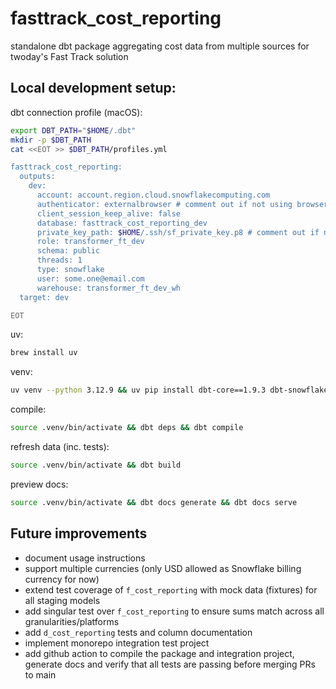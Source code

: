 # fasttrack_cost_reporting
standalone dbt package aggregating cost data from multiple sources for twoday's Fast Track solution

## Local development setup:
dbt connection profile (macOS):
```sh
export DBT_PATH="$HOME/.dbt"
mkdir -p $DBT_PATH
cat <<EOT >> $DBT_PATH/profiles.yml

fasttrack_cost_reporting:
  outputs:
    dev:
      account: account.region.cloud.snowflakecomputing.com
      authenticator: externalbrowser # comment out if not using browser SSO
      client_session_keep_alive: false
      database: fasttrack_cost_reporting_dev
      private_key_path: $HOME/.ssh/sf_private_key.p8 # comment out if not using key-pair auth
      role: transformer_ft_dev
      schema: public
      threads: 1
      type: snowflake
      user: some.one@email.com
      warehouse: transformer_ft_dev_wh
  target: dev

EOT
```

uv:
```sh
brew install uv
```

venv:
```sh
uv venv --python 3.12.9 && uv pip install dbt-core==1.9.3 dbt-snowflake==1.9.2 keyring==25.6.0
```

compile:
```sh
source .venv/bin/activate && dbt deps && dbt compile
```

refresh data (inc. tests):
```sh
source .venv/bin/activate && dbt build
```

preview docs:
```sh
source .venv/bin/activate && dbt docs generate && dbt docs serve
```

## Future improvements
- document usage instructions
- support multiple currencies (only USD allowed as Snowflake billing currency for now)
- extend test coverage of `f_cost_reporting` with mock data (fixtures) for all staging models
- add singular test over `f_cost_reporting` to ensure sums match across all granularities/platforms
- add `d_cost_reporting` tests and column documentation
- implement monorepo integration test project
- add github action to compile the package and integration project, generate docs and verify that
all tests are passing before merging PRs to main
